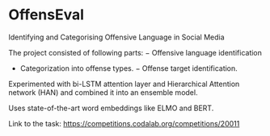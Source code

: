 # OffensEval
Identifying and Categorising Offensive Language in Social Media

The project consisted of following parts:
  − Offensive language identification
  - Categorization into offense types.
  − Offense target identification.

Experimented with bi-LSTM attention layer and Hierarchical Attention network (HAN) and
combined it into an ensemble model.

Uses state-of-the-art word embeddings like ELMO and BERT.

Link to the task: https://competitions.codalab.org/competitions/20011
